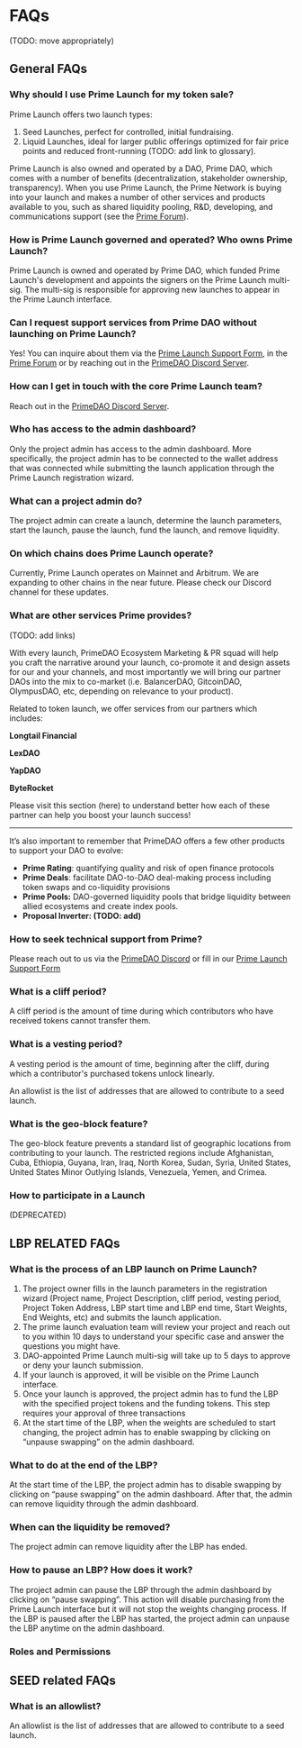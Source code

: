 # FAQs

(TODO: move appropriately)

## <a name="general-faqs"></a>General FAQs

### Why should I use Prime Launch for my token sale?

Prime Launch offers two launch types:

1. Seed Launches, perfect for controlled, initial fundraising.
2. Liquid Launches, ideal for larger public offerings optimized for fair price points and reduced front-running (TODO: add link to glossary).

Prime Launch is also owned and operated by a DAO, Prime DAO, which comes with a number of benefits (decentralization, stakeholder ownership, transparency). When you use Prime Launch, the Prime Network is buying into your launch and makes a number of other services and products available to you, such as shared liquidity pooling, R&D, developing, and communications support (see the [Prime Forum](https://forum.prime.xyz/)).

### How is Prime Launch governed and operated? Who owns Prime Launch?

Prime Launch is owned and operated by Prime DAO, which funded Prime Launch's development and appoints the signers on the Prime Launch multi-sig. The multi-sig is responsible for approving new launches to appear in the Prime Launch interface.

### Can I request support services from Prime DAO without launching on Prime Launch?

Yes! You can inquire about them via the [Prime Launch Support Form](https://primedao.typeform.com/PrimeLaunchSup), in the [Prime Forum](https://forum.prime.xyz/) or by reaching out in the [PrimeDAO Discord Server](https://discord.com/invite/x8v59pG).

### How can I get in touch with the core Prime Launch team?

Reach out in the [PrimeDAO Discord Server](https://discord.com/invite/x8v59pG).

### **Who has access to the admin dashboard?**

Only the project admin has access to the admin dashboard. More specifically, the project admin has to be connected to the wallet address that was connected while submitting the launch application through the Prime Launch registration wizard.

### **What can a project admin do?**

The project admin can create a launch, determine the launch parameters, start the launch, pause the launch, fund the launch, and remove liquidity.

### **On which chains does Prime Launch operate?**

Currently, Prime Launch operates on Mainnet and Arbitrum. We are expanding to other chains in the near future. Please check our Discord channel for these updates.

### **What are other services Prime provides?**

(TODO: add links)

With every launch, PrimeDAO Ecosystem Marketing & PR squad will help you craft the narrative around your launch, co-promote it and design assets for our and your channels, and most importantly we will bring our partner DAOs into the mix to co-market (i.e. BalancerDAO, GitcoinDAO, OlympusDAO, etc, depending on relevance to your product).

Related to token launch, we offer services from our partners which includes:

**Longtail Financial**

**LexDAO**

**YapDAO**

**ByteRocket**

Please visit this section (here) to understand better how each of these partner can help you boost your launch success!
****

It’s also important to remember that PrimeDAO offers a few other products to support your DAO to evolve:

- **Prime Rating**: quantifying quality and risk of open finance protocols
- **Prime Deals**: facilitate DAO-to-DAO deal-making process including token swaps and co-liquidity provisions
- **Prime Pools:** DAO-governed liquidity pools that bridge liquidity between allied ecosystems and create index pools.
- **Proposal Inverter: (TODO: add)**

### **How to seek technical support from Prime?**

Please reach out to us via the [PrimeDAO Discord](https://discord.com/invite/x8v59pG) or fill in our [Prime Launch Support Form](https://primedao.typeform.com/PrimeLaunchSup)

### **What is a cliff period?**

A cliff period is the amount of time during which contributors who have received tokens cannot transfer them.

### **What is a vesting period?**

A vesting period is the amount of time, beginning after the cliff, during which a contributor's purchased tokens unlock linearly.

An allowlist is the list of addresses that are allowed to contribute to a seed launch.

### **What is the geo-block feature?**

The geo-block feature prevents a standard list of geographic locations from contributing to your launch. The restricted regions include Afghanistan, Cuba, Ethiopia, Guyana, Iran, Iraq, North Korea, Sudan, Syria, United States, United States Minor Outlying Islands, Venezuela, Yemen, and Crimea.

### How to participate in a Launch

(DEPRECATED)

## <a name="lbp-related-faqs"></a>LBP RELATED FAQs

### **What is the process of an LBP launch on Prime Launch?**

1. The project owner fills in the launch parameters in the registration wizard (Project name, Project Description, cliff period, vesting period, Project Token Address, LBP start time and LBP end time, Start Weights, End Weights, etc) and submits the launch application.
2. The prime launch evaluation team will review your project and reach out to you within 10 days to understand your specific case and answer the questions you might have.
3. DAO-appointed Prime Launch multi-sig will take up to 5 days to approve or deny your launch submission.
4. If your launch is approved, it will be visible on the Prime Launch interface.
5. Once your launch is approved, the project admin has to fund the LBP with the specified project tokens and the funding tokens. This step requires your approval of three transactions
6. At the start time of the LBP, when the weights are scheduled to start changing, the project admin has to enable swapping by clicking on “unpause swapping” on the admin dashboard.

### **What to do at the end of the LBP?**

At the start time of the LBP, the project admin has to disable swapping by clicking on “pause swapping” on the admin dashboard. After that, the admin can remove liquidity through the admin dashboard.

### **When can the liquidity be removed?**

The project admin can remove liquidity after the LBP has ended.

### **How to pause an LBP? How does it work?**

The project admin can pause the LBP through the admin dashboard by clicking on “pause swapping”. This action will disable purchasing from the Prime Launch interface but it will not stop the weights changing process. If the LBP is paused after the LBP has started, the project admin can unpause the LBP anytime on the admin dashboard.

### Roles and Permissions

## <a name="seed-related-faqs"></a>SEED related FAQs

### **What is an allowlist?**

An allowlist is the list of addresses that are allowed to contribute to a seed launch.
